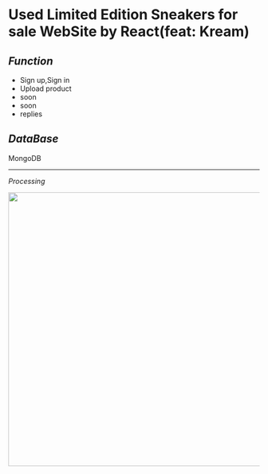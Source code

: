 # Used Limited Edition Sneakers for sale WebSite by React(feat: Kream)

*Function*
----------------------
+ Sign up,Sign in
+ Upload product
+ soon
+ soon
+ replies

*DataBase*
---------------------
MongoDB

------------------------
*Processing*

<img width="1080px" height="550px" src="https://user-images.githubusercontent.com/66250847/94363642-818b1100-00fe-11eb-9cde-79ded3035187.png"/>
